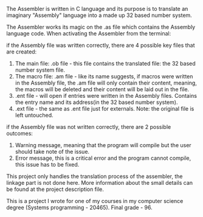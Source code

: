 The Assembler is written in C language and its purpose is to translate an imaginary "Assembly" language into a made up 32 based number system.

The Assembler works its magic on the .as file which contains the Assembly language code.
When activating the Assembler from the terminal: 

if the Assembly file was written correctly, there are 4 possible key files that are created:
1. The main file: .ob file - this file contains the translated file: the 32 based number system file.
2. The macro file: .am file - like its name suggests, if macros were written in the Assembly file, the .am file will only contain their content, meaning, the macros will be deleted and their content will be laid out in the file.
3. .ent file - will open if entries were written in the Assembly files. Contains the entry name and its address(in the 32 based number system).
4. .ext file - the same as .ent file just for externals.
Note: the original file is left untouched.

if the Assembly file was not written correctly, there are 2 possible outcomes:
1. Warning message, meaning that the program will compile but the user should take note of the issue.
2. Error message, this is a critical error and the program cannot compile, this issue has to be fixed.

This project only handles the translation process of the assembler, the linkage part is not done here.
More information about the small details can be found at the project description file.

This is a project I wrote for one of my courses in my computer science degree (Systems programming - 20465).
Final grade - 96.
